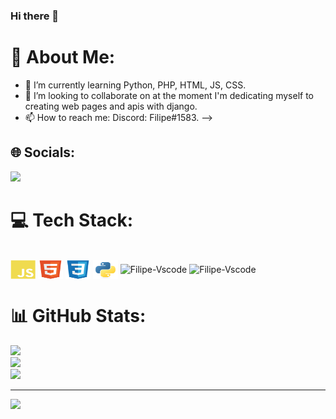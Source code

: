 ### Hi there 👋

<!--
**wantedxp/wantedxp** is a ✨ _special_ ✨ repository because its `README.md` (this file) appears on your GitHub profile.

Here are some ideas to get you started:

- 🔭 I’m currently systems analysis and development student.
- 🌱 I’m currently learning Python, PHP, HTML, JS, CSS.
- 👯 I’m looking to collaborate on at the moment I'm dedicating myself to creating web pages and apis with django.
-->

# 💫 About Me:

- 🌱 I’m currently learning Python, PHP, HTML, JS, CSS.
- 👯 I’m looking to collaborate on at the moment I'm dedicating myself to creating web pages and apis with django.
- 📫 How to reach me: Discord: Filipe#1583.
-->
## 🌐 Socials:

<div> 
  
  <a href="https://www.instagram.com/flp.campos/" target="_blank"><img src="https://img.shields.io/badge/-Instagram-%23E4405F?style=for-the-badge&logo=instagram&logoColor=white" target="blank"></a>
  
# 💻 Tech Stack:
 
<div style="display: inline_block"><br>
  <img align="center" alt="Filipe-Js" height="30" width="40" src="https://raw.githubusercontent.com/devicons/devicon/master/icons/javascript/javascript-plain.svg">
  <img align="center" alt="Filipe-HTML" height="30" width="40" src="https://raw.githubusercontent.com/devicons/devicon/master/icons/html5/html5-original.svg">
  <img align="center" alt="Filipe-CSS" height="30" width="40" src="https://raw.githubusercontent.com/devicons/devicon/master/icons/css3/css3-original.svg">
  <img align="center" alt="Filipe-Python" height="30" width="40" src="https://raw.githubusercontent.com/devicons/devicon/master/icons/python/python-original.svg">
  
  <img align="center" alt="Filipe-Vscode" height="30" width="40" src="https://cdn.jsdelivr.net/gh/devicons/devicon/icons/bootstrap/bootstrap-original.svg" />
          
 
  
  
  <img align="center" alt="Filipe-Vscode" height="30" width="40" src="https://cdn.jsdelivr.net/gh/devicons/devicon/icons/vscode/vscode-original.svg" />
  


  </div>
  
# 📊 GitHub Stats:
![](https://github-readme-stats.vercel.app/api?username=wantedxp&theme=bear&hide_border=true&include_all_commits=true&count_private=true)<br/>
![](https://github-readme-streak-stats.herokuapp.com/?user=wantedxp&theme=bear&hide_border=true)<br/>
![](https://github-readme-stats.vercel.app/api/top-langs/?username=wantedxp&theme=bear&hide_border=true&include_all_commits=true&count_private=true&layout=compact)

---
[![](https://visitcount.itsvg.in/api?id=wantedxp&icon=0&color=1)](https://visitcount.itsvg.in)

<!-- Proudly created with GPRM ( https://gprm.itsvg.in ) -->
